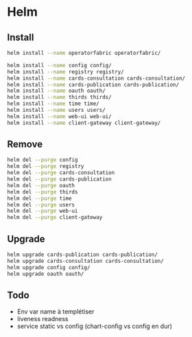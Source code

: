 # Helm

## Install


```sh
helm install --name operatorfabric operatorfabric/
```

```sh
helm install --name config config/
helm install --name registry registry/
helm install --name cards-consultation cards-consultation/
helm install --name cards-publication cards-publication/
helm install --name oauth oauth/
helm install --name thirds thirds/
helm install --name time time/
helm install --name users users/
helm install --name web-ui web-ui/
helm install --name client-gateway client-gateway/
```

## Remove

```sh
helm del --purge config
helm del --purge registry
helm del --purge cards-consultation
helm del --purge cards-publication
helm del --purge oauth
helm del --purge thirds
helm del --purge time
helm del --purge users
helm del --purge web-ui
helm del --purge client-gateway
```

## Upgrade

```sh
helm upgrade cards-publication cards-publication/
helm upgrade cards-consultation cards-consultation/
helm upgrade config config/
helm upgrade oauth oauth/
```

## Todo

- Env var name à templétiser
- liveness readness
- service static vs config (chart-config vs config en dur)